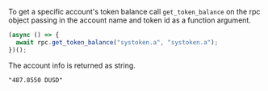 To get a specific account's token balance call `get_token_balance` on the rpc object passing in the account name and token id as a function argument.
```javascript
(async () => {
  await rpc.get_token_balance("systoken.a", "systoken.a");
})();
```

The account info is returned as string.
```text
"487.8550 DUSD"
```